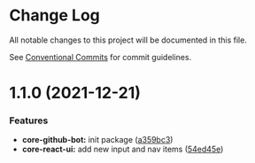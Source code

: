# Change Log

All notable changes to this project will be documented in this file.

See [Conventional Commits](https://conventionalcommits.org) for commit guidelines.

# 1.1.0 (2021-12-21)

### Features

- **core-github-bot:** init package
  ([a359bc3](https://github.com/newrade/newrade-core/commit/a359bc32ac12de8d889e8ace1755b94a5856eea9))
- **core-react-ui:** add new input and nav items
  ([54ed45e](https://github.com/newrade/newrade-core/commit/54ed45e6a43fbd0a2c4fefdfddef40eacb82097d))
